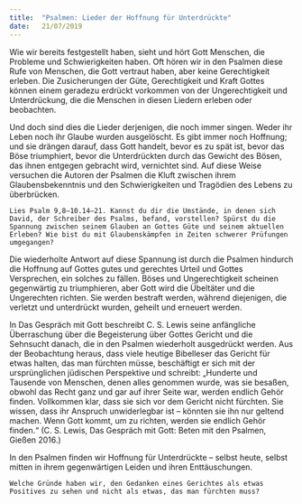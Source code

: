 ```yaml
---
title:  "Psalmen: Lieder der Hoffnung für Unterdrückte"
date:   21/07/2019
---
```


Wie wir bereits festgestellt haben, sieht und hört Gott Menschen, die Probleme und Schwierigkeiten haben. Oft hören wir in den Psalmen diese Rufe von Menschen, die Gott vertraut haben, aber keine Gerechtigkeit erleben. Die Zusicherungen der Güte, Gerechtigkeit und Kraft Gottes können einem geradezu erdrückt vorkommen von der Ungerechtigkeit und Unterdrückung, die die Menschen in diesen Liedern erleben oder beobachten.

Und doch sind dies die Lieder derjenigen, die noch immer singen. Weder ihr Leben noch ihr Glaube wurden ausgelöscht. Es gibt immer noch Hoffnung; und sie drängen darauf, dass Gott handelt, bevor es zu spät ist, bevor das Böse triumphiert, bevor die Unterdrückten durch das Gewicht des Bösen, das ihnen entgegen gebracht wird, vernichtet sind. Auf diese Weise versuchen die Autoren der Psalmen die Kluft zwischen ihrem Glaubensbekenntnis und den Schwierigkeiten und Tragödien des Lebens zu überbrücken.

`Lies Psalm 9,8–10.14–21. Kannst du dir die Umstände, in denen sich David, der Schreiber des Psalms, befand, vorstellen? Spürst du die Spannung zwischen seinem Glauben an Gottes Güte und seinem aktuellen Erleben? Wie bist du mit Glaubenskämpfen in Zeiten schwerer Prüfungen umgegangen?`

Die wiederholte Antwort auf diese Spannung ist durch die Psalmen hindurch die Hoffnung auf Gottes gutes und gerechtes Urteil und Gottes Versprechen, ein solches zu fällen. Böses und Ungerechtigkeit scheinen gegenwärtig zu triumphieren, aber Gott wird die Übeltäter und die Ungerechten richten. Sie werden bestraft werden, während diejenigen, die verletzt und unterdrückt wurden, geheilt und erneuert werden.

In Das Gespräch mit Gott beschreibt C. S. Lewis seine anfängliche Überraschung über die Begeisterung über Gottes Gericht und die Sehnsucht danach, die in den Psalmen wiederholt ausgedrückt werden. Aus der Beobachtung heraus, dass viele heutige Bibelleser das Gericht für etwas halten, das man fürchten müsse, beschäftigt er sich mit der ursprünglichen jüdischen Perspektive und schreibt: „Hunderte und Tausende von Menschen, denen alles genommen wurde, was sie besaßen, obwohl das Recht ganz und gar auf ihrer Seite war, werden endlich Gehör finden. Vollkommen klar, dass sie sich vor dem Gericht nicht fürchten. Sie wissen, dass ihr Anspruch unwiderlegbar ist – könnten sie ihn nur geltend machen. Wenn Gott kommt, um zu richten, werden sie endlich Gehör finden.“ (C. S. Lewis, Das Gespräch mit Gott: Beten mit den Psalmen, Gießen 2016.)

In den Psalmen finden wir Hoffnung für Unterdrückte – selbst heute, selbst mitten in ihrem gegenwärtigen Leiden und ihren Enttäuschungen.

`Welche Gründe haben wir, den Gedanken eines Gerichtes als etwas Positives zu sehen und nicht als etwas, das man fürchten muss?`
